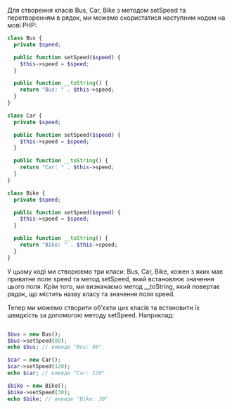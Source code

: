Для створення класів Bus, Car, Bike з методом setSpeed та перетворенням в рядок, ми можемо скористатися наступним кодом на мові PHP:

```php
class Bus {
  private $speed;

  public function setSpeed($speed) {
    $this->speed = $speed;
  }

  public function __toString() {
    return "Bus: " . $this->speed;
  }
}

class Car {
  private $speed;

  public function setSpeed($speed) {
    $this->speed = $speed;
  }

  public function __toString() {
    return "Car: " . $this->speed;
  }
}

class Bike {
  private $speed;

  public function setSpeed($speed) {
    $this->speed = $speed;
  }

  public function __toString() {
    return "Bike: " . $this->speed;
  }
}


```

У цьому коді ми створюємо три класи: Bus, Car, Bike, кожен з яких має приватне поле speed та метод setSpeed, який встановлює значення цього поля. Крім того, ми визначаємо метод __toString, який повертає рядок, що містить назву класу та значення поля speed.

Тепер ми можемо створити об'єкти цих класів та встановити їх швидкість за допомогою методу setSpeed. Наприклад:

```php

$bus = new Bus();
$bus->setSpeed(80);
echo $bus; // виведе "Bus: 80"

$car = new Car();
$car->setSpeed(120);
echo $car; // виведе "Car: 120"

$bike = new Bike();
$bike->setSpeed(30);
echo $bike; // виведе "Bike: 30"

```
